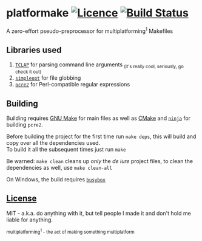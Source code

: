 # platformake [![Licence](https://img.shields.io/badge/license-MIT-blue.svg?style=flat)](LICENSE) [![Build Status](https://travis-ci.org/nabijaczleweli/platformake.svg?branch=master)](https://travis-ci.org/nabijaczleweli/platformake)
A zero-effort pseudo-preprocessor for multiplatforming<sup>1</sup> Makefiles

## Libraries used
1. [`TCLAP`](http://tclap.sourceforge.net/) for parsing command line arguments <sub>(it's really cool, seriously, go check it out)</sub>
2. [`simpleopt`](https://github.com/brofield/simpleopt) for file globbing
3. [`pcre2`](http://www.pcre.org) for Perl-compatible regular expressions

## Building
Building requires [GNU Make](https://www.gnu.org/software/make) for main files as well as [CMake](http://www.cmake.org) and [`ninja`](https://martine.github.io/ninja) for building `pcre2`.

Before building the project for the first time run `make deps`, this will build and copy over all the dependencies used.<br />
To build it all the subsequent times just run `make`

Be warned: `make clean` cleans up *only* the *de iure* project files, to clean the dependencies as well, use `make clean-all`

On Windows, the build requires [`busybox`](http://frippery.org/busybox)

## [License](LICENSE)
MIT - a.k.a. do anything with it, but tell people I made it and don't hold me liable for anything.

<sub>multiplatforming<sup>1</sup> - the act of making something multiplatform</sub>
